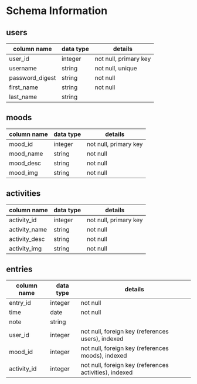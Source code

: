 # Schema Information


## users
column name     | data type | details
----------------|-----------|-----------------------
user_id         | integer   | not null, primary key
username        | string    | not null, unique
password_digest | string    | not null
first_name      | string    | not null
last_name       | string    | 

## moods
column name     | data type | details
----------------|-----------|-----------------------
mood_id         | integer   | not null, primary key
mood_name       | string    | not null
mood_desc       | string    | not null 
mood_img        | string    | not null 

## activities
column name     | data type | details
----------------|-----------|-----------------------
activity_id     | integer   | not null, primary key
activity_name   | string    | not null
activity_desc   | string    | not null 
activity_img    | string    | not null 

## entries 
column name     | data type | details
----------------|-----------|-----------------------
entry_id        | integer   | not null
time            | date      | not null
note            | string    |
user_id         | integer   | not null, foreign key (references users), indexed
mood_id         | integer   | not null, foreign key (references moods), indexed
activity_id     | integer   | not null, foreign key (references activities), indexed
